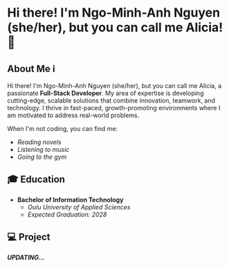 # Hi there! I'm Ngo-Minh-Anh Nguyen (she/her), but you can call me Alicia! 👋

## About Me :information_source:
Hi there! I'm Ngo-Minh-Anh Nguyen (she/her), but you can call me Alicia, a passionate **Full-Stack Developer**. My area of expertise is developing cutting-edge, scalable solutions that combine innovation, teamwork, and technology. I thrive in fast-paced, growth-promoting environments where I am motivated to address real-world problems.

When I'm not coding, you can find me: 
- *Reading novels*
- *Listening to music*
- *Going to the gym*

## :mortar_board: Education
- **Bachelor of Information Technology**
  - *Oulu University of Applied Sciences* 
  - *Expected Graduation: 2028* 

## :computer: Project

***UPDATING...***



<!--
**mianeee/mianeee** is a ✨ _special_ ✨ repository because its `README.md` (this file) appears on your GitHub profile.

Here are some ideas to get you started:

- 🔭 I’m currently working on ...
- 🌱 I’m currently learning ...
- 👯 I’m looking to collaborate on ...
- 🤔 I’m looking for help with ...
- 💬 Ask me about ...
- 📫 How to reach me: ...
- 😄 Pronouns: ...
- ⚡ Fun fact: ...
-->
